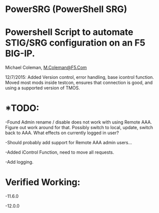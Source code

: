 # PowerSRG (PowerShell SRG)
# Powershell Script to automate STIG/SRG configuration on an F5 BIG-IP.
 Michael Coleman, M.Coleman@F5.Com


12/7/2015:  Added Version control, error handling, base icontrol function.  Moved most mods inside testcon, ensures that connection is good, and using a supported version of TMOS.

# *TODO:

-Found Admin rename / disable does not work with using Remote AAA.
Figure out work around for that. Possibly switch to local, update,
switch back to AAA. What effects on currently logged in user?

-Should probably add support for Remote AAA admin users...

-Added iControl Function, need to move all requests.

-Add logging.

# Verified Working:
-11.6.0

-12.0.0

